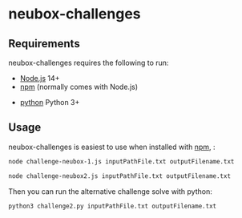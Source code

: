 # neubox-challenges

Requirements
------------

neubox-challenges requires the following to run:

  * [Node.js][node] 14+
  * [npm][npm] (normally comes with Node.js)

[node]: https://nodejs.org/
[npm]: https://www.npmjs.com/

  * [python] Python 3+

[python]: https://www.python.org/


Usage
-----

neubox-challenges is easiest to use when installed with [npm][npm], :

```sh
node challenge-neubox-1.js inputPathFile.txt outputFilename.txt
```

```sh
node challenge-neubox2.js inputPathFile.txt outputFilename.txt
```

Then you can run the alternative challenge solve with python:

```sh
python3 challenge2.py inputPathFile.txt outputFilename.txt
```